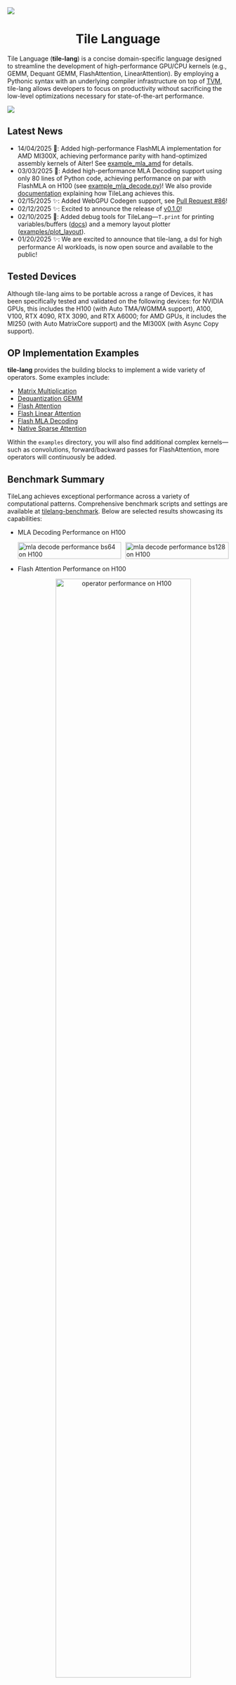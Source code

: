 <img src=./images/logo-row.svg />

<div align="center">

# Tile Language

</div>

Tile Language (**tile-lang**) is a concise domain-specific language designed to streamline the development of high-performance GPU/CPU kernels (e.g., GEMM, Dequant GEMM, FlashAttention, LinearAttention). By employing a Pythonic syntax with an underlying compiler infrastructure on top of [TVM](https://tvm.apache.org/), tile-lang allows developers to focus on productivity without sacrificing the low-level optimizations necessary for state-of-the-art performance.

<img src=./images/MatmulExample.png />

## Latest News
- 14/04/2025 🚀: Added high-performance FlashMLA implementation for AMD MI300X, achieving performance parity with hand-optimized assembly kernels of Aiter! See [example_mla_amd](./examples/deepseek_mla/amd/README.md) for details.
- 03/03/2025 🚀: Added high-performance MLA Decoding support using only 80 lines of Python code, achieving performance on par with FlashMLA on H100 (see [example_mla_decode.py](./examples/deepseek_mla/example_mla_decode.py))! We also provide [documentation](./examples/deepseek_mla/README.md) explaining how TileLang achieves this.
- 02/15/2025 ✨: Added WebGPU Codegen support, see [Pull Request #86](https://github.com/tile-ai/tilelang/pull/86)!
- 02/12/2025 ✨: Excited to announce the release of [v0.1.0](https://github.com/tile-ai/tilelang/releases/tag/v0.1.0)!
- 02/10/2025 🚀: Added debug tools for TileLang—`T.print` for printing variables/buffers ([docs](https://tilelang.com/tutorials/debug_tools_for_tilelang.html)) and a memory layout plotter ([examples/plot_layout](./examples/plot_layout)).
- 01/20/2025 ✨: We are excited to announce that tile-lang, a dsl for high performance AI workloads, is now open source and available to the public!

## Tested Devices
Although tile-lang aims to be portable across a range of Devices, it has been specifically tested and validated on the following devices: for NVIDIA GPUs, this includes the H100 (with Auto TMA/WGMMA support), A100, V100, RTX 4090, RTX 3090, and RTX A6000; for AMD GPUs, it includes the MI250 (with Auto MatrixCore support) and the MI300X (with Async Copy support).

## OP Implementation Examples
**tile-lang** provides the building blocks to implement a wide variety of operators. Some examples include:

- [Matrix Multiplication](./examples/gemm/)
- [Dequantization GEMM](./examples/dequantize_gemm/)
- [Flash Attention](./examples/flash_attention/)
- [Flash Linear Attention](./examples/linear_attention/)
- [Flash MLA Decoding](./examples/deepseek_mla/)
- [Native Sparse Attention](./examples/native_sparse_attention/)

Within the `examples` directory, you will also find additional complex kernels—such as convolutions, forward/backward passes for FlashAttention, more operators will continuously be added.


## Benchmark Summary

TileLang achieves exceptional performance across a variety of computational patterns. Comprehensive benchmark scripts and settings are available at [tilelang-benchmark](https://github.com/tile-ai/tilelang-benchmark). Below are selected results showcasing its capabilities:

- MLA Decoding Performance on H100

  <div style="display: flex; gap: 10px; justify-content: center;">
    <div style="flex: 1;">
      <img src="./examples/deepseek_mla/figures/bs64_float16.png" alt="mla decode performance bs64 on H100" width="100%" />
    </div>
    <div style="flex: 1;">
      <img src="./examples/deepseek_mla/figures/bs128_float16.png" alt="mla decode performance bs128 on H100" width="100%" />
    </div>
  </div>
  
- Flash Attention Performance on H100

  <div align="center">    <img src="./images/mha_performance_h100.png" alt="operator performance on H100" width=80% />
  </div>

- Matmul Performance on GPUs (RTX 4090, A100, H100, MI300X)

  <div>
    <img src="./images/op_benchmark_consistent_gemm_fp16.png" alt="gemm fp16 performance on Gpus" />
  </div>

- Dequantize Matmul Performance on A100

  <div>
    <img src="./images/op_benchmark_a100_wq_gemv.png" alt="dequantize gemv performance on A100" />
  </div>

## Installation
### Method 1: Install with Pip

The quickest way to get started is to install the latest release from PyPI:

```bash
pip install tilelang
```

Alternatively, you can install directly from the GitHub repository:

```bash
pip install git+https://github.com/tile-ai/tilelang
```

Or install locally:

```bash
# install required system dependencies
sudo apt-get update
sudo apt-get install -y python3-setuptools gcc libtinfo-dev zlib1g-dev build-essential cmake libedit-dev libxml2-dev

pip install -e . -v # remove -e option if you don't want to install in editable mode, -v for verbose output
```

### Method 2: Build from Source
We currently provide three ways to install **tile-lang** from source:
 - [Install from Source (using your own TVM installation)](./docs/get_started/Installation.md#method-1-install-from-source-using-your-own-tvm-installation)
 - [Install from Source (using the bundled TVM submodule)](./docs/get_started/Installation.md#method-2-install-from-source-using-the-bundled-tvm-submodule)
 - [Install Using the Provided Script](./docs/get_started/Installation.md#method-3-install-using-the-provided-script)

### Method 3: Install with Nightly Version

For users who want access to the latest features and improvements before official releases, we provide nightly builds of **tile-lang**.

```bash
pip install tilelang -f https://tile-ai.github.io/whl/nightly/cu121/
# or pip install tilelang --find-links https://tile-ai.github.io/whl/nightly/cu121/
```

> **Note:** Nightly builds contain the most recent code changes but may be less stable than official releases. They're ideal for testing new features or if you need a specific bugfix that hasn't been released yet.

## Quick Start

In this section, you'll learn how to write and execute a straightforward GEMM (matrix multiplication) kernel using tile-lang, followed by techniques for layout optimizations, pipelining, and L2-cache–friendly swizzling.

### GEMM Example with Annotations (Layout, L2 Cache Swizzling, and Pipelining, etc.)

Below is an example that demonstrates more advanced features: layout annotation, parallelized copy, and swizzle for improved L2 cache locality. This snippet shows how to adapt your kernel to maximize performance on complex hardware.

```python
import tilelang
import tilelang.language as T
# `make_mma_swizzle_layout` is a python defined layout function
# specifically designed for for MMA operations
# which ensures the consistency with the nvidia CUTLASS Library.
# to avoid bank conflicts and maximize the performance.
from tilelang.intrinsics import (
    make_mma_swizzle_layout as make_swizzle_layout,)

# add decorator @tilelang.jit if you want to return a torch function
# @tilelang.jit
def matmul(M, N, K, block_M, block_N, block_K, dtype="float16", accum_dtype="float"):

    @T.prim_func
    def main(
        A: T.Tensor((M, K), dtype),
        B: T.Tensor((K, N), dtype),
        C: T.Tensor((M, N), dtype),
    ):
        # Initialize Kernel Context
        with T.Kernel(T.ceildiv(N, block_N), T.ceildiv(M, block_M), threads=128) as (bx, by):
            A_shared = T.alloc_shared((block_M, block_K), dtype)
            B_shared = T.alloc_shared((block_K, block_N), dtype)
            C_local  = T.alloc_fragment((block_M, block_N), accum_dtype)

            # Apply layout optimizations or define your own layout (Optional)
            # If not specified, we will deduce the layout automatically
            # T.annotate_layout({
            #     A_shared: make_swizzle_layout(A_shared),
            #     B_shared: make_swizzle_layout(B_shared),
            # })

            # Enable rasterization for better L2 cache locality (Optional)
            # T.use_swizzle(panel_size=10, enable=True)

            # Clear local accumulation
            T.clear(C_local)

            for ko in T.Pipelined(T.ceildiv(K, block_K), num_stages=3):
                # Copy tile of A
                # This is a sugar syntax for parallelized copy
                T.copy(A[by * block_M, ko * block_K], A_shared)

                # Demonstrate parallelized copy from global to shared for B
                for k, j in T.Parallel(block_K, block_N):
                    B_shared[k, j] = B[ko * block_K + k, bx * block_N + j]

                # Perform a tile-level GEMM on the shared buffers
                # Currently we dispatch to the cute/hip on Nvidia/AMD GPUs
                T.gemm(A_shared, B_shared, C_local)

            # Copy result back to global memory
            T.copy(C_local, C[by * block_M, bx * block_N])

    return main


# 1. Define the kernel (matmul) with the desired dimensions
func = matmul(1024, 1024, 1024, 128, 128, 32)

# 2. Compile the kernel into a torch function
# out_idx specifies the index of the output buffer in the argument list
# if out_idx is specified, the tensor will be created during runtime
# target currently can be "cuda" or "hip" or "cpu".
jit_kernel = tilelang.compile(func, out_idx=[2], target="cuda")

# 3. Test the kernel in Python with PyTorch data
import torch

# Create random input tensors on the GPU
a = torch.randn(1024, 1024, device="cuda", dtype=torch.float16)
b = torch.randn(1024, 1024, device="cuda", dtype=torch.float16)


# Run the kernel through the JIT-compiled function
c = jit_kernel(a, b)

# Reference multiplication using PyTorch
ref_c = a @ b

# Validate correctness
torch.testing.assert_close(c, ref_c, rtol=1e-2, atol=1e-2)
print("Kernel output matches PyTorch reference.")

# 4. Retrieve and inspect the generated CUDA source (optional)
cuda_source = jit_kernel.get_kernel_source()
print("Generated CUDA kernel:\n", cuda_source)

# 5.Pofile latency with the profiler
profiler = jit_kernel.get_profiler()

latency = profiler.do_bench()

print(f"Latency: {latency} ms")
```

### Dive Deep into TileLang Beyond GEMM

In addition to GEMM, we provide a variety of examples to showcase the versatility and power of TileLang, including:

- [Dequantize GEMM](./examples/dequantize_gemm/): Achieve high-performance dequantization by **fine-grained control over per-thread operations**, with many features now adopted as default behaviors in [BitBLAS](https://github.com/microsoft/BitBLAS), which utilizing magic layout transformation and intrins to accelerate dequantize gemm.
- [FlashAttention](./examples/flash_attention/): Enable cross-operator fusion with simple and intuitive syntax, and we also provide an example of auto tuning.
- [LinearAttention](./examples/linear_attention/): Examples include RetNet and Mamba implementations.
- [Convolution](./examples/convolution/): Implementations of Convolution with IM2Col.

## Upcoming Features

Check our [tilelang v0.2.0 release plan](https://github.com/tile-ai/tilelang/issues/79) for upcoming features.

---

TileLang has now been used in project [BitBLAS](https://github.com/microsoft/BitBLAS) and [AttentionEngine](https://github.com/microsoft/AttentionEngine).

## Join the Discussion

Welcome to join our Discord community for discussions, support, and collaboration!

[![Join our Discord](https://img.shields.io/badge/Discord-Join%20Us-blue?logo=discord&style=for-the-badge)](https://discord.gg/TUrHyJnKPG)

## Acknowledgements

We would like to express our gratitude to the [TVM](https://github.com/apache/tvm) community for their invaluable contributions. The initial version of this project was mainly developed by [LeiWang1999](https://github.com/LeiWang1999), [chengyupku](https://github.com/chengyupku) and [nox-410](https://github.com/nox-410) with supervision from Prof. [Zhi Yang](https://yangzhihome.github.io) at Peking University. Part of this work was carried out during an internship at Microsoft Research, where Dr. Lingxiao Ma, Dr. Yuqing Xia, Dr. Jilong Xue, and Dr. Fan Yang offered valuable advice and support. We deeply appreciate their mentorship and contributions.
